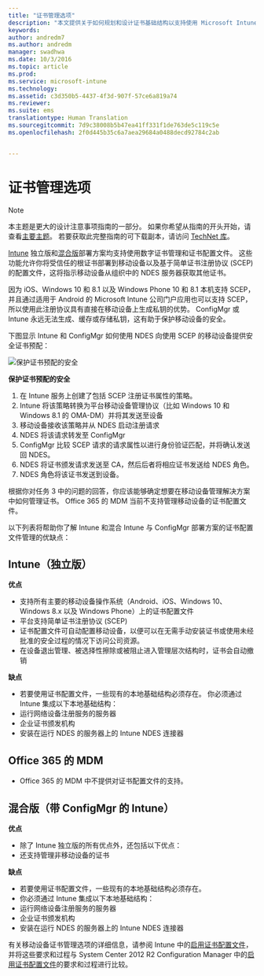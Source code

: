```yaml
---
title: "证书管理选项"
description: "本文提供关于如何规划和设计证书基础结构以支持使用 Microsoft Intune 独立版和混合版配置证书的决策点。"
keywords: 
author: andredm7
ms.author: andredm
manager: swadhwa
ms.date: 10/3/2016
ms.topic: article
ms.prod: 
ms.service: microsoft-intune
ms.technology: 
ms.assetid: c3d350b5-4437-4f3d-907f-57ce6a819a74
ms.reviewer: 
ms.suite: ems
translationtype: Human Translation
ms.sourcegitcommit: 7d9c38008b5b47ea41ff331f1de763de5c119c5e
ms.openlocfilehash: 2f0d445b35c6a7aea29684a0488decd92784c2ab


---
```


# <a name="certificate-management-options"></a>证书管理选项

>[!NOTE]
>本主题是更大的设计注意事项指南的一部分。 如果你希望从指南的开头开始，请查看[主要主题](mdm-design-considerations-guide.md)。 若要获取此完整指南的可下载副本，请访问 [TechNet 库](https://gallery.technet.microsoft.com/Mobile-Device-Management-7d401582)。

[Intune](/Intune/deploy-use/secure-resource-access-with-certificate-profiles) 独立版和[混合版](https://technet.microsoft.com/library/dn261202.aspx)部署方案均支持使用数字证书管理和证书配置文件。 这些功能允许你将受信任的根证书部署到移动设备以及基于简单证书注册协议 (SCEP) 的配置文件，这将指示移动设备从组织中的 NDES 服务器获取其他证书。

因为 iOS、Windows 10 和 8.1 以及 Windows Phone 10 和 8.1 本机支持 SCEP，并且通过适用于 Android 的 Microsoft Intune 公司门户应用也可以支持 SCEP，所以使用此注册协议具有直接在移动设备上生成私钥的优势。 ConfigMgr 或 Intune 永远无法生成、缓存或存储私钥，这有助于保护移动设备的安全。

下图显示 Intune 和 ConfigMgr 如何使用 NDES 向使用 SCEP 的移动设备提供安全证书预配：

![保护证书预配的安全](./media/MDM_Figure_07.png)

**保护证书预配的安全**

1. 在 Intune 服务上创建了包括 SCEP 注册证书属性的策略。
2. Intune 将该策略转换为平台移动设备管理协议（比如 Windows 10 和 Windows 8.1 的 OMA-DM）并将其发送至设备
3. 移动设备接收该策略并从 NDES 启动注册请求
4. NDES 将该请求转发至 ConfigMgr
5. ConfigMgr 比较 SCEP 请求的请求属性以进行身份验证匹配，并将确认发送回 NDES。
6. NDES 将证书颁发请求发送至 CA，然后后者将相应证书发送给 NDES 角色。
7. NDES 角色将该证书发送到设备。

根据你对任务 3 中的问题的回答，你应该能够确定想要在移动设备管理解决方案中如何管理证书。 Office 365 的 MDM 当前不支持管理移动设备的证书配置文件。

以下列表将帮助你了解 Intune 和混合 Intune 与 ConfigMgr 部署方案的证书配置文件管理的优缺点：

## <a name="intune-standalone"></a>Intune（独立版）

**优点**

- 支持所有主要的移动设备操作系统（Android、iOS、Windows 10、Windows 8.x 以及 Windows Phone）上的证书配置文件
- 平台支持简单证书注册协议 (SCEP)
- 证书配置文件可自动配置移动设备，以便可以在无需手动安装证书或使用未经批准的安全过程的情况下访问公司资源。
- 在设备退出管理、被选择性擦除或被阻止进入管理层次结构时，证书会自动撤销

**缺点**

- 若要使用证书配置文件，一些现有的本地基础结构必须存在。 你必须通过 Intune 集成以下本地基础结构：
 - 运行网络设备注册服务的服务器
 - 企业证书颁发机构
 - 安装在运行 NDES 的服务器上的 Intune NDES 连接器

## <a name="mdm-for-office-365"></a>Office 365 的 MDM

- Office 365 的 MDM 中不提供对证书配置文件的支持。

## <a name="hybrid-intune-with-configmgr"></a>混合版（带 ConfigMgr 的 Intune）

**优点**

- 除了 Intune 独立版的所有优点外，还包括以下优点：
 - 还支持管理非移动设备的证书

**缺点**

- 若要使用证书配置文件，一些现有的本地基础结构必须存在。
- 你必须通过 Intune 集成以下本地基础结构：
 - 运行网络设备注册服务的服务器
 - 企业证书颁发机构
 - 安装在运行 NDES 的服务器上的 Intune NDES 连接器

有关移动设备证书管理选项的详细信息，请参阅 Intune 中的[启用证书配置文件](/Intune/deploy-use/secure-resource-access-with-certificate-profiles)，并将这些要求和过程与 System Center 2012 R2 Configuration Manager 中的[启用证书配置文件](https://technet.microsoft.com/library/dn261202.aspx)的要求和过程进行比较。



<!--HONumber=Nov16_HO4-->


